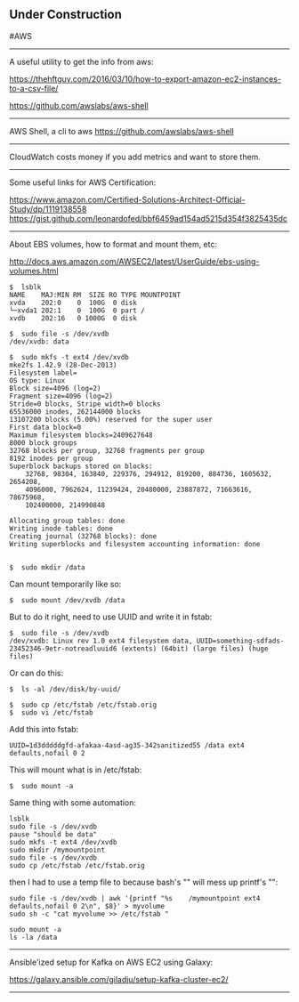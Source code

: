 

## Under Construction

#AWS

---

A useful utility to get the info from aws:

https://thehftguy.com/2016/03/10/how-to-export-amazon-ec2-instances-to-a-csv-file/

https://github.com/awslabs/aws-shell

---

AWS Shell, a cli to aws
https://github.com/awslabs/aws-shell

---

CloudWatch costs money if you add metrics and want to store them.

---

Some useful links for AWS Certification:

https://www.amazon.com/Certified-Solutions-Architect-Official-Study/dp/1119138558
https://gist.github.com/leonardofed/bbf6459ad154ad5215d354f3825435dc

---

About EBS volumes, how to format and mount them, etc:

http://docs.aws.amazon.com/AWSEC2/latest/UserGuide/ebs-using-volumes.html

    $  lsblk
    NAME    MAJ:MIN RM  SIZE RO TYPE MOUNTPOINT
    xvda    202:0    0  100G  0 disk 
    └─xvda1 202:1    0  100G  0 part /
    xvdb    202:16   0 1000G  0 disk 
    
    $  sudo file -s /dev/xvdb
    /dev/xvdb: data
    
    $  sudo mkfs -t ext4 /dev/xvdb
    mke2fs 1.42.9 (28-Dec-2013)
    Filesystem label=
    OS type: Linux
    Block size=4096 (log=2)
    Fragment size=4096 (log=2)
    Stride=0 blocks, Stripe width=0 blocks
    65536000 inodes, 262144000 blocks
    13107200 blocks (5.00%) reserved for the super user
    First data block=0
    Maximum filesystem blocks=2409627648
    8000 block groups
    32768 blocks per group, 32768 fragments per group
    8192 inodes per group
    Superblock backups stored on blocks: 
    	32768, 98304, 163840, 229376, 294912, 819200, 884736, 1605632, 2654208, 
    	4096000, 7962624, 11239424, 20480000, 23887872, 71663616, 78675968, 
    	102400000, 214990848
    
    Allocating group tables: done                            
    Writing inode tables: done                            
    Creating journal (32768 blocks): done
    Writing superblocks and filesystem accounting information: done     

 
    $  sudo mkdir /data

Can mount temporarily like so:
    
    $  sudo mount /dev/xvdb /data

But to do it right, need to use UUID and write it in fstab:

    $  sudo file -s /dev/xvdb
    /dev/xvdb: Linux rev 1.0 ext4 filesystem data, UUID=something-sdfads-23452346-9etr-notreadluuid6 (extents) (64bit) (large files) (huge files)

Or can do this:

    $  ls -al /dev/disk/by-uuid/

    $  sudo cp /etc/fstab /etc/fstab.orig
    $  sudo vi /etc/fstab

Add this into fstab:

    UUID=1d3dddddgfd-afakaa-4asd-ag35-342sanitized55 /data ext4 defaults,nofail 0 2

This will mount what is in /etc/fstab:
        
    $  sudo mount -a

Same thing with some automation:

    lsblk
    sudo file -s /dev/xvdb
    pause "should be data"
    sudo mkfs -t ext4 /dev/xvdb
    sudo mkdir /mymountpoint
    sudo file -s /dev/xvdb
    sudo cp /etc/fstab /etc/fstab.orig

then I had to use a temp file to because bash's "" will mess up printf's "":
    
    sudo file -s /dev/xvdb | awk '{printf "%s    /mymountpoint ext4 defaults,nofail 0 2\n", $8}' > myvolume
    sudo sh -c "cat myvolume >> /etc/fstab "
    
    sudo mount -a
    ls -la /data

---

Ansible'ized setup for Kafka on AWS EC2 using Galaxy:

https://galaxy.ansible.com/giladju/setup-kafka-cluster-ec2/

---